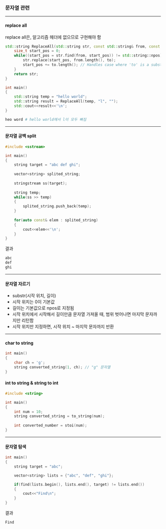### 문자열 관련

***



#### replace all

replace all은, 알고리즘 헤더에 없으므로 구현해야 함

```c++
std::string ReplaceAll(std::string str, const std::string& from, const std::string& to) {
    size_t start_pos = 0;
    while((start_pos = str.find(from, start_pos)) != std::string::npos) {
        str.replace(start_pos, from.length(), to);
        start_pos += to.length(); // Handles case where 'to' is a substring of 'from'
    }
    return str;
}

int main()
{
    std::string temp = "hello world";
    std::string result = ReplaceAll(temp, "l", "");
    std::cout<<result<<'\n';
}
```

```bash
heo word # hello world에서 l이 모두 빠짐
```



***



#### 문자열 공백 split

```c++
#include <sstream>

int main()
{
    string target = "abc def ghi";
    
    vector<string> splited_string;
    
    stringstream ss(target);
    
    string temp;
    while(ss >> temp)
    {
        splited_string.push_back(temp);
    }
    
    for(auto const& elem : splited_string)
    {
        cout<<elem<<'\n';
    }
}
```





결과

```bash
abc
def
ghi
```

***

#### 문자열 자르기

- substr(시작 위치, 길이)
- 시작 위치는 0이 기본값
- 길이는 기본값으로 npos로 지정됨
- 시작 위치에서 시작해서 길이만큼 문자열 가져올 때, 범위 벗어나면 마지막 문자까지만 리턴함
- 시작 위치만 지정하면, 시작 위치 ~ 마지막 문자까지 반환



***

#### char to string

```c++
int main()
{
    char ch = 'g';
    string converted_string(1, ch); // "g" 문자열
}
```



#### int to string & string to int

```c++
#include <string>

int main()
{
    int num = 10;
    string converted_string = to_string(num);
    
    int converted_number = stoi(num);
}
```





***

#### 문자열 탐색

```c++
int main()
{
    string target = "abc";

    vector<string> lists = {"abc", "def", "ghi"};

    if(find(lists.begin(), lists.end(), target) != lists.end())
    {
        cout<<"Find\n";
    }
}
```



결과

```bash
Find
```

